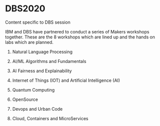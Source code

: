 # DBS2020
 Content specific to DBS session 
 
 IBM and DBS have partnered to conduct a series of Makers workshops together. These are the 8 workshops which are lined up and the hands on labs which are planned.
 
 1) Natural Language Processing
 
 2) AI/ML Algorithms and Fundamentals
 
 3) AI Fairness and Explainability
 
 4) Internet of Things (IOT) and Artificial Intelligence (AI)
 
 4) Quantum Computing
 
 5) OpenSource
 
 6) Devops and Urban Code
 
 7) Cloud, Containers and MicroServices

